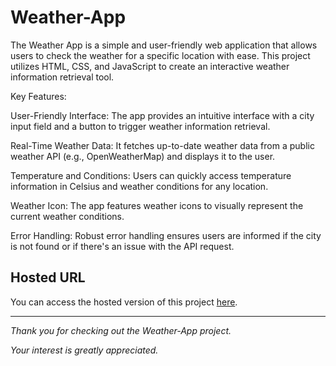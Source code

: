 # Weather-App

The Weather App is a simple and user-friendly web application that allows users to check the weather for a specific location with ease. This project utilizes HTML, CSS, and JavaScript to create an interactive weather information retrieval tool.

Key Features:

User-Friendly Interface: The app provides an intuitive interface with a city input field and a button to trigger weather information retrieval.

Real-Time Weather Data: It fetches up-to-date weather data from a public weather API (e.g., OpenWeatherMap) and displays it to the user.

Temperature and Conditions: Users can quickly access temperature information in Celsius and weather conditions for any location.

Weather Icon: The app features weather icons to visually represent the current weather conditions.

Error Handling: Robust error handling ensures users are informed if the city is not found or if there's an issue with the API request.

## Hosted URL

You can access the hosted version of this project [here](https://ekmishra.github.io/Weather-App/).

---

*Thank you for checking out the Weather-App project.*

*Your interest is greatly appreciated.*
